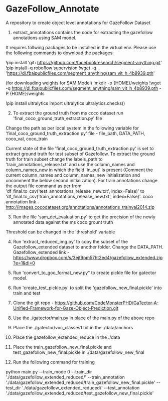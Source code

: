 # GazeFollow_Annotate
A repository to create object level annotations for GazeFollow Dataset

1. extract_annotations contains the code for extracting the gazefollow annotations using SAM model.

It requires follwing packages to be installed in the virtual env. Please use the following commands to download the packages:

!pip install 'git+https://github.com/facebookresearch/segment-anything.git'
!pip install -q roboflow supervision
!wget -q 'https://dl.fbaipublicfiles.com/segment_anything/sam_vit_h_4b8939.pth'

(for downloading weights for SAM Model)
!mkdir -p {HOME}/weights
!wget -q https://dl.fbaipublicfiles.com/segment_anything/sam_vit_h_4b8939.pth -P {HOME}/weights 


!pip install ultralytics
import ultralytics
ultralytics.checks()

2. To extract the ground truth from ms coco dataset run 'final_coco_ground_truth_extraction.py' file

Change the path as per local system in the following variable for 'final_coco_ground_truth_extraction.py' file - file_path, DATA_PATH, coco_val, coco_train

Current state of the file 'final_coco_ground_truth_extraction.py' is set to extract ground truth for test subset of Gazefollow. To extract the ground truth for train subset change the labels_path to 'train_annotations_release.txt' and use the column_names and column_names_new in which the field 'in_out' is present (Comment the current column_names and column_names_new initialization and uncomment the below second initialization). For train annotations change the output file command as per from 'df_final.to_csv('test_annotations_release_new.txt', index=False)' to 'df_final.to_csv('train_annotations_release_new.txt', index=False)'. coco annotation link - http://images.cocodataset.org/annotations/annotations_trainval2014.zip

3. Run the file 'sam_det_evaluation.py' to get the precision of the newly annotated data against the ms coco grount truth

Threshold can be changed in the 'threshold' variable

4. Run 'extract_reduced_img.py' to copy the subset of the Gazefollow_extended dataset to another folder. Change the DATA_PATH. Gazefollow_extended link - https://www.dropbox.com/s/3ejt9pm57ht2ed4/gazefollow_extended.zip?e=1&dl=0

5. Run 'convert_to_goo_format_new.py" to create pickle file for gatector model.

6. Run 'create_test_pickle.py' to split the 'gazefollow_new_final.pickle' into train and test

7. Clone the git repo - https://github.com/CodeMonsterPHD/GaTector-A-Unified-Framework-for-Gaze-Object-Prediction.git

8. Use the ./gatector/main.py in place of the main.py of the above repo

9. Place the ./gatector/voc_classes1.txt in the ./data/anchors

10. Place the gazefollow_extended_reduce in the ./data

11. Place the train_gazefollow_new_final.pickle and test_gazefollow_new_final.pickle in ./data/gazefollow_new_final

12. Run the following command for training

python main.py --train_mode 0 --train_dir './data/gazefollow_extended_reduced/' --train_annotation './data/gazefollow_extended_reduced/train_gazefollow_new_final.pickle' --test_dir './data/gazefollow_extended_reduced/' --test_annotation './data/gazefollow_extended_reduced/test_gazefollow_new_final.pickle'

